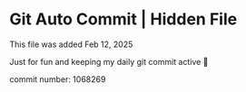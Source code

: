 # Git Auto Commit | Hidden File

This file was added Feb 12, 2025

Just for fun and keeping my daily git commit active 🤪

commit number: 1068269
